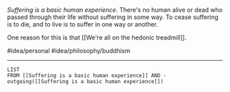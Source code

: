 *Suffering is a basic human experience.* There's no human alive or dead who passed through their life without suffering in some way. To cease suffering is to die, and to live is to suffer in one way or another. 

One reason for this is that [[We're all on the hedonic treadmill]]. 

#idea/personal 
#idea/philosophy/buddhism 

---
```dataview
LIST
FROM [[Suffering is a basic human experience]] AND -outgoing([[Suffering is a basic human experience]])
```